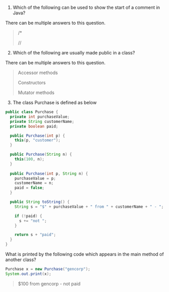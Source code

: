 1. Which of the following can be used to show the start of a comment in Java?

There can be multiple answers to this question.

> /* 
>
> //

2. Which of the following are usually made public in a class?

There can be multiple answers to this question.

> Accessor methods
>
> Constructors
>
> Mutator methods

3. The class Purchase is defined as below

```java
public class Purchase {
  private int purchaseValue;
  private String customerName;
  private boolean paid;

  public Purchase(int p) {
    this(p, "customer");
  }

  public Purchase(String n) {
    this(100, n);
  }
  
  public Purchase(int p, String n) {
    purchaseValue = p;
    customerName = n;
    paid = false;
  }

  public String toString() {
    String s = "$" + purchaseValue + " from " + customerName + " - ";

    if (!paid) {
      s += "not ";
    }

    return s + "paid"; 
  }
}
```

What is printed by the following code which appears in the main method of another class?

```java
Purchase x = new Purchase("gencorp");
System.out.print(x);
```

> $100 from gencorp - not paid